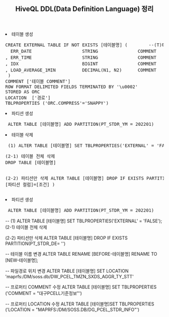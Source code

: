 <header>
  <h2> HiveQL DDL(Data Definition Language) 정리 </h2>
</header>

<body>
  <dl>
    <li> 테이블 생성 </li>
<pre>
CREATE EXTERNAL TABLE IF NOT EXISTS [테이블명] (        --(T)테스트
  ERR_DATE                   STRING               COMMENT   ['컬럼 COMMENT'] 
, ERR_TIME                   STRING               COMMENT   ['컬럼 COMMENT']
, IDX                        BIGINT               COMMENT   ['컬럼 COMMENT']
, LOAD_AVERAGE_1MIN          DECIMAL(N1, N2)      COMMENT   ['컬럼 COMMENT'] 
 )
COMMENT ['테이블 COMMENT']
ROW FORMAT DELIMITED FIELDS TERMINATED BY '\u0002'
STORED AS ORC
LOCATION  ['경로'] 
TBLPROPERTIES ('ORC.COMPRESS'='SNAPPY')
</pre>
  </dl>

  <dl>
    <li> 파티션 생성 </li>
<pre> ALTER TABLE [테이블명] ADD PARTITION(PT_STDR_YM = 202201) </pre>
  </dl>  
  
  <dl>
    <li> 테이블 삭제 </li>
    <pre> (1) ALTER TABLE [테이블명] SET TBLPROPERTIES('EXTERNAL' = 'FALSE'); </pre>
    <pre>
(2-1) 테이블 전체 삭제
DROP TABLE [테이블명]

(2-2) 파티션만 삭제
ALTER TABLE [테이블명] DROP IF EXISTS PARTITION ( [파티션 컬럼]=[조건] )
</pre>
  </dl>  
  
  <dl>
    <li> 파티션 생성 </li>
<pre> ALTER TABLE [테이블명] ADD PARTITION(PT_STDR_YM = 202201) </pre>
  </dl>    
  
  
  
  
  
  
</body>

-- 
(1) ALTER TABLE [테이블명] SET TBLPROPERTIES('EXTERNAL' = 'FALSE');
(2-1) 테이블 전체 삭제

(2-2) 파티션만 삭제
ALTER TABLE [테이블명] DROP IF EXISTS PARTITION(PT_STDR_DE= '')

-- 테이블 이름 변경
ALTER TABLE RENAME [BEFORE-테이블명] RENAME TO [NEW-테이블명];

-- 파일경로 위치 변경
ALTER TABLE [테이블명] SET LOCATION 'maprfs:/DM/soss.db/DW_PCEL_TMZN_SXDS_AGGR_TY_STT'

-- 프로퍼티 COMMENT 수정
ALTER TABLE [테이블명] SET TBLPROPERTIES ('COMMENT = "대구PCELL기준정보"')

-- 프로퍼티 LOCATION 수정
ALTER TABLE [테이블명]SET TBLPROPERTIES ('LOCATION = "MAPRFS:/DM/SOSS.DB/DG_PCEL_STDR_INFO"')



